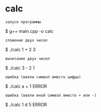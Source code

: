 # calc
```
запуск программы
```
$ g++ main.cpp -o calc
```
сложение двух чисел
```
$ ./calc 1 + 2
3
```
вычитание двух чисел
```
$ ./calc 3 - 2
1
```
ошибка (ввели символ вместо цифры)
```
$ ./calc a + 1
ERROR
```
ошибка (ввели иной символ вместо + или -)
```
$ ./calc 1 d 5
ERROR
